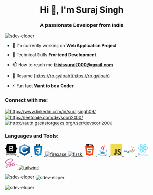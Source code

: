 <h1 align="center">Hi 👋, I'm Suraj Singh</h1>
<h3 align="center">A passionate Developer from India</h3>

<p align="left"> <img src="https://komarev.com/ghpvc/?username=sdev-eloper&label=Profile%20views&color=0e75b6&style=flat" alt="sdev-eloper" /> </p>

- 🔭 I’m currently working on **Web Application Project**

- 💬 Technical Skills **Frontend Development**

- 📫 How to reach me **thisissuraj2000@gmail.com**

- 📄 Resume [https://rb.gy/lpah](https://rb.gy/lpah)

- ⚡ Fun fact **Want to be a Coder**

<h3 align="left">Connect with me:</h3>
<p align="left">
<a href="https://linkedin.com/in/https://www.linkedin.com/in/surajsingh09/" target="blank"><img align="center" src="https://raw.githubusercontent.com/rahuldkjain/github-profile-readme-generator/master/src/images/icons/Social/linked-in-alt.svg" alt="https://www.linkedin.com/in/surajsingh09/" height="30" width="40" /></a>
<a href="https://www.leetcode.com/https://leetcode.com/devsoori2000/" target="blank"><img align="center" src="https://raw.githubusercontent.com/rahuldkjain/github-profile-readme-generator/master/src/images/icons/Social/leet-code.svg" alt="https://leetcode.com/devsoori2000/" height="30" width="40" /></a>
<a href="https://auth.geeksforgeeks.org/user/https://auth.geeksforgeeks.org/user/devsoori2000" target="blank"><img align="center" src="https://raw.githubusercontent.com/rahuldkjain/github-profile-readme-generator/master/src/images/icons/Social/geeks-for-geeks.svg" alt="https://auth.geeksforgeeks.org/user/devsoori2000" height="30" width="40" /></a>
</p>

<h3 align="left">Languages and Tools:</h3>
<p align="left"> <a href="https://getbootstrap.com" target="_blank" rel="noreferrer"> <img src="https://raw.githubusercontent.com/devicons/devicon/master/icons/bootstrap/bootstrap-plain-wordmark.svg" alt="bootstrap" width="40" height="40"/> </a> <a href="https://www.cprogramming.com/" target="_blank" rel="noreferrer"> <img src="https://raw.githubusercontent.com/devicons/devicon/master/icons/c/c-original.svg" alt="c" width="40" height="40"/> </a> <a href="https://www.w3schools.com/css/" target="_blank" rel="noreferrer"> <img src="https://raw.githubusercontent.com/devicons/devicon/master/icons/css3/css3-original-wordmark.svg" alt="css3" width="40" height="40"/> </a> <a href="https://firebase.google.com/" target="_blank" rel="noreferrer"> <img src="https://www.vectorlogo.zone/logos/firebase/firebase-icon.svg" alt="firebase" width="40" height="40"/> </a> <a href="https://flask.palletsprojects.com/" target="_blank" rel="noreferrer"> <img src="https://www.vectorlogo.zone/logos/pocoo_flask/pocoo_flask-icon.svg" alt="flask" width="40" height="40"/> </a> <a href="https://www.w3.org/html/" target="_blank" rel="noreferrer"> <img src="https://raw.githubusercontent.com/devicons/devicon/master/icons/html5/html5-original-wordmark.svg" alt="html5" width="40" height="40"/> </a> <a href="https://www.java.com" target="_blank" rel="noreferrer"> <img src="https://raw.githubusercontent.com/devicons/devicon/master/icons/java/java-original.svg" alt="java" width="40" height="40"/> </a> <a href="https://developer.mozilla.org/en-US/docs/Web/JavaScript" target="_blank" rel="noreferrer"> <img src="https://raw.githubusercontent.com/devicons/devicon/master/icons/javascript/javascript-original.svg" alt="javascript" width="40" height="40"/> </a> <a href="https://www.mysql.com/" target="_blank" rel="noreferrer"> <img src="https://raw.githubusercontent.com/devicons/devicon/master/icons/mysql/mysql-original-wordmark.svg" alt="mysql" width="40" height="40"/> </a> <a href="https://reactjs.org/" target="_blank" rel="noreferrer"> <img src="https://raw.githubusercontent.com/devicons/devicon/master/icons/react/react-original-wordmark.svg" alt="react" width="40" height="40"/> </a> <a href="https://sass-lang.com" target="_blank" rel="noreferrer"> <img src="https://raw.githubusercontent.com/devicons/devicon/master/icons/sass/sass-original.svg" alt="sass" width="40" height="40"/> </a> <a href="https://tailwindcss.com/" target="_blank" rel="noreferrer"> <img src="https://www.vectorlogo.zone/logos/tailwindcss/tailwindcss-icon.svg" alt="tailwind" width="40" height="40"/> </a> </p>

<p><img align="left" src="https://github-readme-stats.vercel.app/api/top-langs?username=sdev-eloper&show_icons=true&locale=en&layout=compact" alt="sdev-eloper" /></p>

<p>&nbsp;<img align="center" src="https://github-readme-stats.vercel.app/api?username=sdev-eloper&show_icons=true&locale=en" alt="sdev-eloper" /></p>

<p><img align="center" src="https://github-readme-streak-stats.herokuapp.com/?user=sdev-eloper&" alt="sdev-eloper" /></p>
